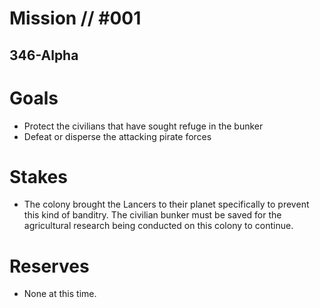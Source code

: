 # Mission // #001
## 346-Alpha
# Goals
- Protect the civilians that have sought refuge in the bunker
- Defeat or disperse the attacking pirate forces

# Stakes
- The colony brought the Lancers to their planet specifically to prevent this kind of banditry. The civilian bunker must be saved for the agricultural research being conducted on this colony to continue. 

# Reserves
- None at this time.
